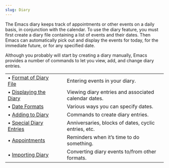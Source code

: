 ```yaml
---
slug: Diary
---
```


The Emacs diary keeps track of appointments or other events on a daily basis, in conjunction with the calendar. To use the diary feature, you must first create a diary file containing a list of events and their dates. Then Emacs can automatically pick out and display the events for today, for the immediate future, or for any specified date.

Although you probably will start by creating a diary manually, Emacs provides a number of commands to let you view, add, and change diary entries.

|                                                              |    |                                                      |
| :----------------------------------------------------------- | -- | :--------------------------------------------------- |
| • [Format of Diary File](/docs/emacs/Format-of-Diary-File)   |    | Entering events in your diary.                       |
| • [Displaying the Diary](/docs/emacs/Displaying-the-Diary)   |    | Viewing diary entries and associated calendar dates. |
| • [Date Formats](/docs/emacs/Date-Formats)                   |    | Various ways you can specify dates.                  |
| • [Adding to Diary](/docs/emacs/Adding-to-Diary)             |    | Commands to create diary entries.                    |
| • [Special Diary Entries](/docs/emacs/Special-Diary-Entries) |    | Anniversaries, blocks of dates, cyclic entries, etc. |
| • [Appointments](/docs/emacs/Appointments)                   |    | Reminders when it’s time to do something.            |
| • [Importing Diary](/docs/emacs/Importing-Diary)             |    | Converting diary events to/from other formats.       |
